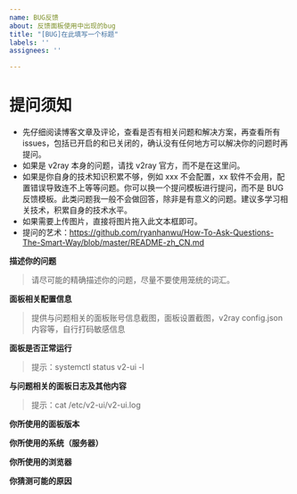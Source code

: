 ```yaml
---
name: BUG反馈
about: 反馈面板使用中出现的bug
title: "[BUG]在此填写一个标题"
labels: ''
assignees: ''

---
```


# 提问须知
 - 先仔细阅读博客文章及评论，查看是否有相关问题和解决方案，再查看所有 issues，包括已开启的和已关闭的，确认没有任何地方可以解决你的问题时再提问。
 - 如果是 v2ray 本身的问题，请找 v2ray 官方，而不是在这里问。
 - 如果是你自身的技术知识积累不够，例如 xxx 不会配置，xx 软件不会用，配置错误导致连不上等等问题。你可以换一个提问模板进行提问，而不是 BUG 反馈模板。此类问题我一般不会做回答，除非是有意义的问题。建议多学习相关技术，积累自身的技术水平。
 - 如果需要上传图片，直接将图片拖入此文本框即可。
 - 提问的艺术：https://github.com/ryanhanwu/How-To-Ask-Questions-The-Smart-Way/blob/master/README-zh_CN.md


**描述你的问题**
>请尽可能的精确描述你的问题，尽量不要使用笼统的词汇。


**面板相关配置信息**
>提供与问题相关的面板账号信息截图，面板设置截图，v2ray config.json 内容等，自行打码敏感信息


**面板是否正常运行**
>提示：systemctl status v2-ui -l


**与问题相关的面板日志及其他内容**
>提示：cat /etc/v2-ui/v2-ui.log


**你所使用的面板版本**


**你所使用的系统（服务器）**


**你所使用的浏览器**


**你猜测可能的原因**
